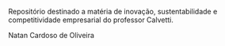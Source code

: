 Repositório destinado a matéria de inovação, sustentabilidade e competitividade empresarial do professor Calvetti.

Natan Cardoso de Oliveira
